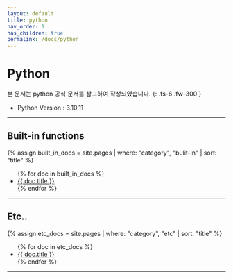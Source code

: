 ```yaml
---
layout: default
title: python
nav_order: 1
has_children: true
permalink: /docs/python
---
```


# Python
본 문서는 python 공식 문서를 참고하여 작성되었습니다.
{: .fs-6 .fw-300 }

- Python Version : 3.10.11

---

## Built-in functions
{% assign built_in_docs = site.pages | where: "category", "bulit-in" | sort: "title" %}
<ul>
  {% for doc in built_in_docs %}
    <li><a href="{{ doc.url }}">{{ doc.title }}</a></li>
  {% endfor %}
</ul>

---

## Etc..
{% assign etc_docs = site.pages | where: "category", "etc" | sort: "title" %}
<ul>
  {% for doc in etc_docs %}
    <li><a href="{{ doc.url }}">{{ doc.title }}</a></li>
  {% endfor %}
</ul>

---